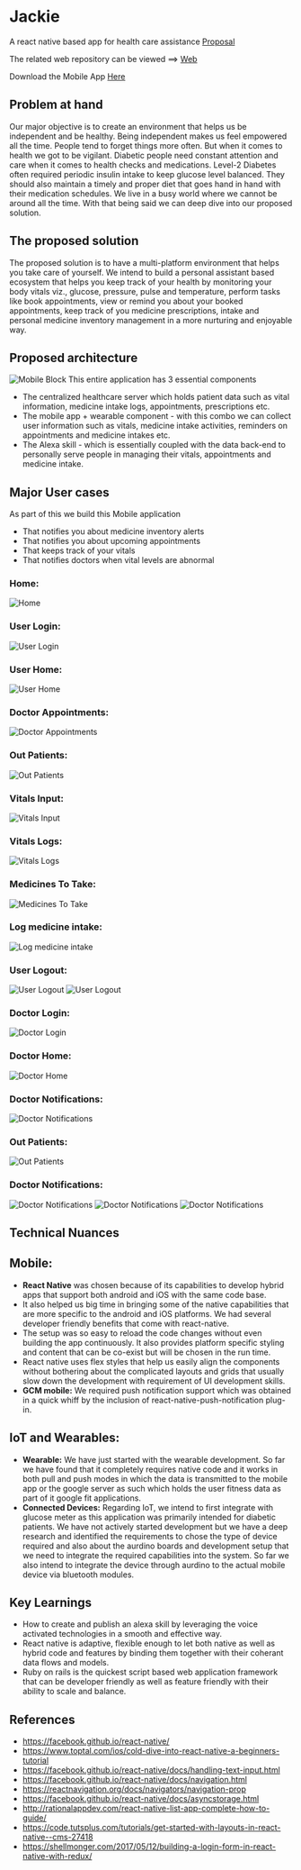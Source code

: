 # Jackie
A react native based app for health care assistance [Proposal](https://github.com/rajagopal28/healthcare-server/blob/master/proposal.md)

The related web repository can be viewed ==> [Web](https://github.com/rajagopal28/healthcare-server)

Download the Mobile App [Here](https://file.ac/h-50abi7Tj0/com.jackie.ai.apk)
## Problem at hand
Our major objective is to create an environment that helps us be independent and be healthy. Being independent makes us feel empowered all the time. People tend to forget things more often. But when it comes to health we got to be vigilant. Diabetic people need constant attention and care when it comes to health checks and medications. Level-2 Diabetes often required periodic insulin intake to keep glucose level balanced. They should also maintain a timely and proper diet that goes hand in hand with their medication schedules. We live in a busy world where we cannot be around all the time. With that being said we can deep dive into our proposed solution.

## The proposed solution
The proposed solution is to have a multi-platform environment that helps you take care of yourself. We intend to build a personal assistant based ecosystem that helps you keep track of your health by monitoring your body vitals viz., glucose, pressure, pulse and temperature, perform tasks like book appointments, view or remind you about your booked appointments, keep track of you medicine prescriptions, intake and personal medicine inventory management in a more nurturing and enjoyable way.


## Proposed architecture
![Mobile Block](https://file.ac/h-50abi7Tj0/image01.png)
This entire application has 3 essential components
- The centralized healthcare server which holds patient data such as vital information, medicine intake logs, appointments, prescriptions etc.
- The mobile app + wearable component - with this combo we can collect user information such as vitals, medicine intake activities, reminders on appointments and medicine intakes etc.
- The Alexa skill - which is essentially coupled with the data back-end to personally serve people in managing their vitals, appointments and medicine intake.


## Major User cases
As part of this we build this Mobile application
- That notifies you about medicine inventory alerts
- That notifies you about upcoming appointments
- That keeps track of your vitals
- That notifies doctors when vital levels are abnormal

### Home:
![Home](https://file.ac/h-50abi7Tj0/image300.png)
### User Login:
![User Login](https://file.ac/h-50abi7Tj0/image301.png)
### User Home:
![User Home](https://file.ac/h-50abi7Tj0/image302.png)
### Doctor Appointments:
![Doctor Appointments](https://file.ac/h-50abi7Tj0/image303.png)
### Out Patients:
![Out Patients](https://file.ac/h-50abi7Tj0/image304.png)
### Vitals Input:
![Vitals Input](https://file.ac/h-50abi7Tj0/image305.png)
### Vitals Logs:
![Vitals Logs](https://file.ac/h-50abi7Tj0/image306.png)
### Medicines To Take:
![Medicines To Take](https://file.ac/h-50abi7Tj0/image307.png)
### Log medicine intake:
![Log medicine intake](https://file.ac/h-50abi7Tj0/image308.png)
### User Logout:
![User Logout](https://file.ac/h-50abi7Tj0/image309.png)
![User Logout](https://file.ac/h-50abi7Tj0/image310.png)
### Doctor Login:
![Doctor Login](https://file.ac/h-50abi7Tj0/image311.png)
### Doctor Home:
![Doctor Home](https://file.ac/h-50abi7Tj0/image312.png)
### Doctor Notifications:
![Doctor Notifications](https://file.ac/h-50abi7Tj0/image313.png)
### Out Patients:
![Out Patients](https://file.ac/h-50abi7Tj0/image314.png)
### Doctor Notifications:
![Doctor Notifications](https://file.ac/h-50abi7Tj0/image315.png)
![Doctor Notifications](https://file.ac/h-50abi7Tj0/image316.png)
![Doctor Notifications](https://file.ac/h-50abi7Tj0/image317.png)
## Technical Nuances
## Mobile:
* **React Native** was chosen because of its capabilities to develop hybrid apps that support both android and iOS with the same code base.
* It also helped us big time in bringing some of the native capabilities that are more specific to the android and iOS platforms. We had several developer friendly benefits that come with react-native.
* The setup was so easy to reload the code changes without even building the app continuously. It also provides platform specific styling and content that can be co-exist but will be chosen in the run time.
* React native uses flex styles that help us easily align the components without bothering about the complicated layouts and grids that usually slow down the development with requirement of UI development skills.
* **GCM mobile:** We required push notification support which was obtained in a quick whiff by the inclusion of react-native-push-notification plug-in.  
## IoT and Wearables:
* **Wearable:** We have just started with the wearable development. So far we have found that it completely requires native code and it works in both pull and push modes in which the data is transmitted to the mobile app or the google server as such which holds the user fitness data as part of it google fit applications.
* **Connected Devices:** Regarding IoT, we intend to first integrate with glucose meter as this application was primarily intended for diabetic patients. We have not actively started development but we have a deep research and identified the requirements to chose the type of device required and also about the aurdino boards and development setup that we need to integrate the required capabilities into the system. So far we also intend to integrate the device through aurdino to the actual mobile device via bluetooth modules.


## Key Learnings
- How to create and publish an alexa skill by leveraging the voice activated technologies in a smooth and effective way.
- React native is adaptive, flexible enough to let both native as well as hybrid code and features by binding them together with their coherant data flows and models.
- Ruby on rails is the quickest script based web application framework that can be developer friendly as well as feature friendly with their ability to scale and balance.

## References
- https://facebook.github.io/react-native/
- https://www.toptal.com/ios/cold-dive-into-react-native-a-beginners-tutorial
- https://facebook.github.io/react-native/docs/handling-text-input.html
- https://facebook.github.io/react-native/docs/navigation.html
- https://reactnavigation.org/docs/navigators/navigation-prop
- https://facebook.github.io/react-native/docs/asyncstorage.html
- http://rationalappdev.com/react-native-list-app-complete-how-to-guide/
- https://code.tutsplus.com/tutorials/get-started-with-layouts-in-react-native--cms-27418
- https://shellmonger.com/2017/05/12/building-a-login-form-in-react-native-with-redux/
